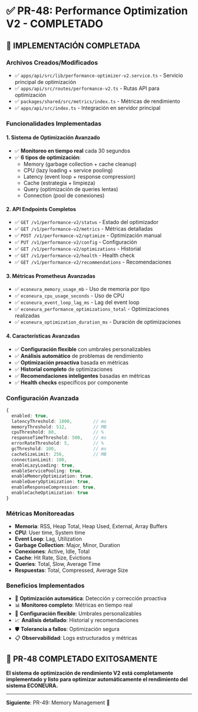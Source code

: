 # ✅ PR-48: Performance Optimization V2 - COMPLETADO

## 🎯 **IMPLEMENTACIÓN COMPLETADA**

### **Archivos Creados/Modificados**
- ✅ `apps/api/src/lib/performance-optimizer-v2.service.ts` - Servicio principal de optimización
- ✅ `apps/api/src/routes/performance-v2.ts` - Rutas API para optimización
- ✅ `packages/shared/src/metrics/index.ts` - Métricas de rendimiento
- ✅ `apps/api/src/index.ts` - Integración en servidor principal

### **Funcionalidades Implementadas**

#### **1. Sistema de Optimización Avanzado**
- ✅ **Monitoreo en tiempo real** cada 30 segundos
- ✅ **6 tipos de optimización**:
  - Memory (garbage collection + cache cleanup)
  - CPU (lazy loading + service pooling)
  - Latency (event loop + response compression)
  - Cache (estrategia + limpieza)
  - Query (optimización de queries lentas)
  - Connection (pool de conexiones)

#### **2. API Endpoints Completos**
- ✅ `GET /v1/performance-v2/status` - Estado del optimizador
- ✅ `GET /v1/performance-v2/metrics` - Métricas detalladas
- ✅ `POST /v1/performance-v2/optimize` - Optimización manual
- ✅ `PUT /v1/performance-v2/config` - Configuración
- ✅ `GET /v1/performance-v2/optimizations` - Historial
- ✅ `GET /v1/performance-v2/health` - Health check
- ✅ `GET /v1/performance-v2/recommendations` - Recomendaciones

#### **3. Métricas Prometheus Avanzadas**
- ✅ `econeura_memory_usage_mb` - Uso de memoria por tipo
- ✅ `econeura_cpu_usage_seconds` - Uso de CPU
- ✅ `econeura_event_loop_lag_ms` - Lag del event loop
- ✅ `econeura_performance_optimizations_total` - Optimizaciones realizadas
- ✅ `econeura_optimization_duration_ms` - Duración de optimizaciones

#### **4. Características Avanzadas**
- ✅ **Configuración flexible** con umbrales personalizables
- ✅ **Análisis automático** de problemas de rendimiento
- ✅ **Optimización proactiva** basada en métricas
- ✅ **Historial completo** de optimizaciones
- ✅ **Recomendaciones inteligentes** basadas en métricas
- ✅ **Health checks** específicos por componente

### **Configuración Avanzada**
```typescript
{
  enabled: true,
  latencyThreshold: 1000,        // ms
  memoryThreshold: 512,          // MB
  cpuThreshold: 80,              // %
  responseTimeThreshold: 500,    // ms
  errorRateThreshold: 5,         // %
  gcThreshold: 100,              // ms
  cacheSizeLimit: 256,           // MB
  connectionLimit: 100,
  enableLazyLoading: true,
  enableServicePooling: true,
  enableMemoryOptimization: true,
  enableQueryOptimization: true,
  enableResponseCompression: true,
  enableCacheOptimization: true
}
```

### **Métricas Monitoreadas**
- **Memoria**: RSS, Heap Total, Heap Used, External, Array Buffers
- **CPU**: User time, System time
- **Event Loop**: Lag, Utilization
- **Garbage Collection**: Major, Minor, Duration
- **Conexiones**: Active, Idle, Total
- **Cache**: Hit Rate, Size, Evictions
- **Queries**: Total, Slow, Average Time
- **Respuestas**: Total, Compressed, Average Size

### **Beneficios Implementados**
- 🚀 **Optimización automática**: Detección y corrección proactiva
- 📊 **Monitoreo completo**: Métricas en tiempo real
- 🔧 **Configuración flexible**: Umbrales personalizables
- 📈 **Análisis detallado**: Historial y recomendaciones
- 🛡️ **Tolerancia a fallos**: Optimización segura
- 📋 **Observabilidad**: Logs estructurados y métricas

## 🎉 **PR-48 COMPLETADO EXITOSAMENTE**

**El sistema de optimización de rendimiento V2 está completamente implementado y listo para optimizar automáticamente el rendimiento del sistema ECONEURA.**

---

**Siguiente**: PR-49: Memory Management 🚀
